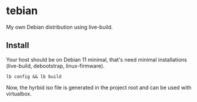 # tebian
My own Debian distribution using live-build.

## Install
Your host should be on Debian 11 minimal, that's need minimal installations (live-build, debootstrap, linux-firmware).

`lb config && lb build`

Now, the hyrbid iso file is generated in the project root and can be used with virtualbox.
